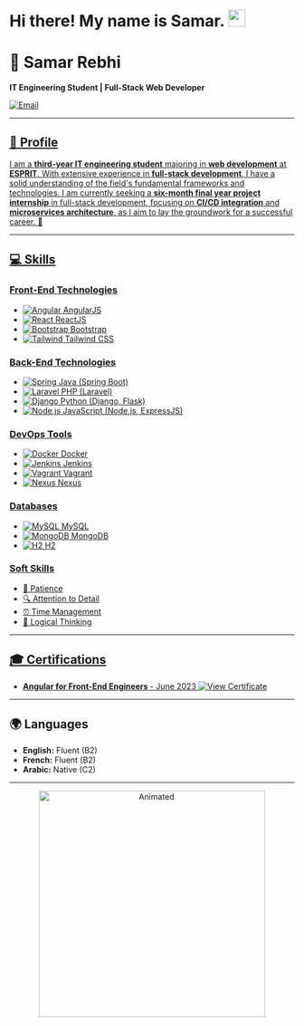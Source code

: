 # Hi there! My name is Samar. <img src="https://media.giphy.com/media/hvRJCLFzcasrR4ia7z/giphy.gif" width="30px">

# 🌟 Samar Rebhi
**IT Engineering Student | Full-Stack Web Developer**

  <a href="mailto:rebhisamar60@gmail.com">
    <img src="https://img.shields.io/badge/Email-rebhisamar60@gmail.com-D14836?style=for-the-badge&logo=gmail&logoColor=white" alt="Email" />

---

## 📜 Profile
I am a **third-year IT engineering student** majoring in **web development** at **ESPRIT**. With extensive experience in **full-stack development**, I have a solid understanding of the field's fundamental frameworks and technologies. I am currently seeking a **six-month final year project internship** in full-stack development, focusing on **CI/CD integration** and **microservices architecture**, as I aim to lay the groundwork for a successful career. 🚀

---

## 💻 Skills

### Front-End Technologies
- ![Angular](https://img.shields.io/badge/-AngularJS-DD0031?style=flat&logo=angular&logoColor=white) AngularJS
- ![React](https://img.shields.io/badge/-ReactJS-61DAFB?style=flat&logo=react&logoColor=white) ReactJS
- ![Bootstrap](https://img.shields.io/badge/-Bootstrap-563D7C?style=flat&logo=bootstrap&logoColor=white) Bootstrap
- ![Tailwind](https://img.shields.io/badge/-Tailwind%20CSS-06B6D4?style=flat&logo=tailwindcss&logoColor=white) Tailwind CSS

### Back-End Technologies
- ![Spring](https://img.shields.io/badge/-Spring%20Boot-6DB33F?style=flat&logo=spring&logoColor=white) Java (Spring Boot)
- ![Laravel](https://img.shields.io/badge/-Laravel-EF3E00?style=flat&logo=laravel&logoColor=white) PHP (Laravel)
- ![Django](https://img.shields.io/badge/-Django-092E20?style=flat&logo=django&logoColor=white) Python (Django, Flask)
- ![Node.js](https://img.shields.io/badge/-Node.js-8CC84B?style=flat&logo=node.js&logoColor=white) JavaScript (Node.js, ExpressJS)

### DevOps Tools
- ![Docker](https://img.shields.io/badge/-Docker-2496ED?style=flat&logo=docker&logoColor=white) Docker
- ![Jenkins](https://img.shields.io/badge/-Jenkins-D24939?style=flat&logo=jenkins&logoColor=white) Jenkins
- ![Vagrant](https://img.shields.io/badge/-Vagrant-186128?style=flat&logo=vagrant&logoColor=white) Vagrant
- ![Nexus](https://img.shields.io/badge/-Nexus-008C5E?style=flat&logo=nexus&logoColor=white) Nexus

### Databases
- ![MySQL](https://img.shields.io/badge/-MySQL-4479A1?style=flat&logo=mysql&logoColor=white) MySQL
- ![MongoDB](https://img.shields.io/badge/-MongoDB-47A248?style=flat&logo=mongodb&logoColor=white) MongoDB
- ![H2](https://img.shields.io/badge/-H2-003DA5?style=flat&logo=h2database&logoColor=white) H2

### Soft Skills
- 🧘 Patience
- 🔍 Attention to Detail
- ⏰ Time Management
- 🧠 Logical Thinking

---

## 🎓 Certifications
- **Angular for Front-End Engineers** - June 2023 [![View Certificate](https://img.shields.io/badge/View%20Certificate-007ACC?style=for-the-badge&logo=Microsoft&logoColor=white)](your_certificate_link_here)

---

## 🌍 Languages
- **English:** Fluent (B2)
- **French:** Fluent (B2)
- **Arabic:** Native (C2)

---

<p align="center">
  <img src="https://media.giphy.com/media/l4FGz2F98z0q3CZ2U/giphy.gif" alt="Animated" width="400" />
</p>
